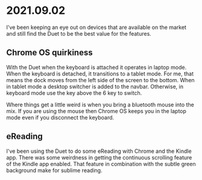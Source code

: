 # 2021.09.02

I've been keeping an eye out on devices that are available on the market and still find the Duet to be the best value for the features.

## Chrome OS quirkiness

With the Duet when the keyboard is attached it operates in laptop mode.
When the keyboard is detached, it transitions to a tablet mode.
For me, that means the dock moves from the left side of the screen to the bottom.
When in tablet mode a desktop switcher is added to the navbar.
Otherwise, in keyboard mode use the key above the 6 key to switch.

Where things get a little weird is when you bring a bluetooth mouse into the mix.
If you are using the mouse then Chrome OS keeps you in the laptop mode even if you disconnect the keyboard.

## eReading

I've been using the Duet to do some eReading with Chrome and the Kindle app.
There was some weirdness in getting the continuous scrolling feature of the Kindle app enabled.
That feature in combination with the subtle green background make for sublime reading.

